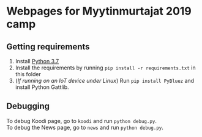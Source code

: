 # Webpages for Myytinmurtajat 2019 camp

## Getting requirements

1. Install [Python 3.7](https://www.python.org/)
2. Install the requirements by running `pip install -r requirements.txt` in this folder
3. (*If running on an IoT device under Linux*) Run `pip install PyBluez` and install Python Gattlib.

## Debugging

To debug Koodi page, go to `koodi` and run `python debug.py`.  
To debug the News page, go to `news` and run `python debug.py`.